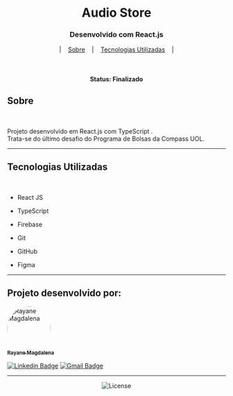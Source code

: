<h1 align="center"> Audio Store </h1>
<h3 align="center"> Desenvolvido com <b>React.js</b> </h3>



<p align="center">
&nbsp;&nbsp;&nbsp;|&nbsp;&nbsp;&nbsp; <a href="#sobre">Sobre</a> &nbsp;&nbsp;&nbsp;|&nbsp;&nbsp;&nbsp;
<a href="#tecnologias-utilizadas">Tecnologias Utilizadas</a> &nbsp;&nbsp;&nbsp;|&nbsp;&nbsp;&nbsp;
 </p>

<br>


<h4 align="center"> 
	 Status: Finalizado
</h4>

## Sobre
<br>

Projeto desenvolvido em React.js com TypeScript . <br>
Trata-se do último desafio do Programa de Bolsas da Compass UOL.

---

## Tecnologias Utilizadas
<br>

- <p>React JS</p>
- <p>TypeScript</p>
- <p>Firebase</p>
- <p>Git</p>
- <p>GitHub</p>
- <p>Figma</p>
  
---

## Projeto desenvolvido por:

<a href="https://www.linkedin.com/in/rayane-magdalena-473b83163/">
 <img style="border-radius: 50%;" src="https://avatars.githubusercontent.com/u/121320740?v=4" width="100px;" alt="Rayane Magdalena"/>
 <br />
 <sub><b>Rayane Magdalena</b></sub></a> <a href="https://www.linkedin.com/in/rayane-magdalena-473b83163/"></a>
 <br />

 [![Linkedin Badge](https://img.shields.io/badge/-Rayane-blue?style=flat-square&logo=Linkedin&logoColor=white&link=https://www.linkedin.com/in/rayane-magdalena-473b83163/)](https://www.linkedin.com/in/rayane-magdalena-473b83163/) 
[![Gmail Badge](https://img.shields.io/badge/-rayanemagdalena@gmail.com-c14438?style=flat-square&logo=Gmail&logoColor=white&link=mailto:rayanemagdalena@gmail.com)](mailto:rayanemagdalena@gmail.com)

---			
<p align="center">
  <img alt="License" src="https://img.shields.io/static/v1?label=license&message=MIT&color=49AA26&labelColor=000000">
</p>
